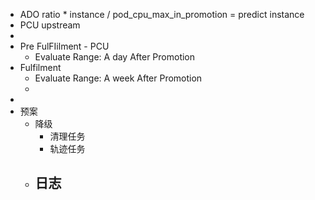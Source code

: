 - ADO ratio * instance / pod_cpu_max_in_promotion = predict instance
- PCU upstream
-
- Pre FulFIilment  - PCU
	- Evaluate Range: A day After Promotion
- Fulfilment
	- Evaluate Range: A week After Promotion
	-
-
- 预案
	- 降级
		- 清理任务
		- 轨迹任务
	- 日志
		-
